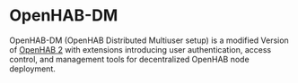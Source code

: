 # OpenHAB-DM
OpenHAB-DM (OpenHAB Distributed Multiuser setup) is a modified Version of [OpenHAB 2](https://www.openhab.org/)
with extensions introducing user authentication, access control, and management tools for decentralized OpenHAB node
deployment.

